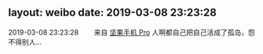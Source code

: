 layout: weibo
date: 2019-03-08 23:23:28
---
<meta name="referrer" content="no-referrer" />

2019-03-08 23:23:28  &nbsp;&nbsp;&nbsp;&nbsp;&nbsp;&nbsp; 来自 <a href="http://app.weibo.com/t/feed/Z4AgP" rel="nofollow">坚果手机 Pro</a>
人啊都自己把自己活成了孤岛，怨不得别人… ​​​
